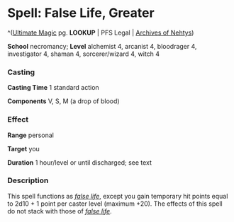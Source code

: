 # Spell: False Life, Greater

^([Ultimate Magic][ss-greater-false-life] pg. **LOOKUP** | PFS Legal | [Archives of Nehtys][sn-greater-false-life])

**School** necromancy; **Level** alchemist 4, arcanist 4, bloodrager 4, investigator 4, shaman 4, sorcerer/wizard 4, witch 4

### Casting

**Casting Time** 1 standard action  

**Components** V, S, M (a drop of blood)

### Effect

**Range** personal  

**Target** you  

**Duration** 1 hour/level or until discharged; see text

### Description

This spell functions as _[false life]_, except you gain temporary hit points equal to 2d10 + 1 point per caster level (maximum +20). The effects of this spell do not stack with those of _[false life]_.

[ss-greater-false-life]: http://paizo.com/pathfinderRPG/v57
[sn-greater-false-life]: http://www.archivesofnethys.com/SpellDisplay.aspx?ItemName=False%20Life%2C%20Greater
[false life]: http://www.archivesofnethys.com/SpellDisplay.aspx?ItemName=false%20life